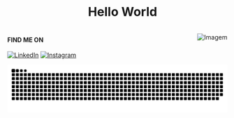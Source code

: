 <div id="user-content-toc">
  <ul align="center">
    <summary><h1 style="display: inline-block">Hello World</h1></summary>
</div>
    
<!-- GIF -->
<p align="left">
  <img align="right" src="https://i.pinimg.com/originals/96/c4/1d/96c41d290b7a0cd5d80ceebc3aaf9d15.gif" alt="Imagem">
</p>
    
#### FIND ME ON
[![LinkedIn](https://img.shields.io/badge/LinkedIn-0077B5?style=for-the-badge&logo=linkedin&logoColor=white)](https://www.linkedin.com/in/ana-laura-torres-loureiro-b85ba1298/)
[![Instagram](https://img.shields.io/badge/Instagram-E4405F?style=for-the-badge&logo=instagram&logoColor=white)](https://www.instagram.com/_lana.007_/)


![snake gif](https://github.com/AnaTorresLoureiro/AnaTorresLoureiro/blob/output/github-contribution-grid-snake.svg)
<!--
**AnaTorresLoureiro/AnaTorresLoureiro** is a ✨ _special_ ✨ repository because its `README.md` (this file) appears on your GitHub profile.

Here are some ideas to get you started:

- 🔭 I’m currently working on ...
- 🌱 I’m currently learning ...
- 👯 I’m looking to collaborate on ...
- 🤔 I’m looking for help with ...
- 💬 Ask me about ...
- 📫 How to reach me: ...
- 😄 Pronouns: ...
- ⚡ Fun fact: ...
-->
